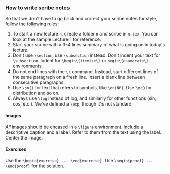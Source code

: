 ### How to write scribe notes

So that we don't have to go back and correct your scribe notes for style, follow the following rules:

1. To start a new lecture `n`, create a folder `n` and scribe in `n.tex`. You can look at the sample Lecture 1 for reference. 
2. Start your scribe with a 3-4 lines summary of what is going on in today's lecture.
3. Don't use `\section`, use `\subsection` instead.  Don't indent your text for `\subsection`. Indent for `\begin\{itemize\}` or `begin\{enumerate\}` environments.
4. Do not end lines with the `\\` command. Instead, start different lines of the same paragraph on a fresh line. Insert a blank line between consecutive paragraphs.
5. Use `\on{}` for text that refers to symbols, like `\on{NP}`. Use `\mcD` for distribution and so on. 
6. Always use `\log` instead of log, and similarly for other functions (sin, cos, etc.). We've defined a `\exp`, though it's not standard.

#### Images
*All* images should be encased in a `\figure` environment. Include a descriptive caption and a label. Refer to them from the text using the label. Center the image.

#### Exercises
Use the `\begin{exercise} ... \end{exercise}`. Use `\begin{proof} ... \end{proof}` for the solution.
